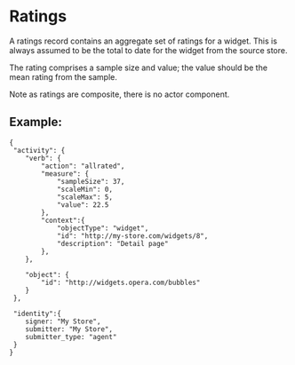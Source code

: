 # Ratings

A ratings record contains an aggregate set of ratings for a widget. This is always assumed to be the total to date for the widget from the source store.

The rating comprises a sample size and value; the value should be the mean rating from the sample.

Note as ratings are composite, there is no actor component.

## Example:

    {
     "activity": {    
        "verb": {
            "action": "allrated",
            "measure": {
                "sampleSize": 37,
                "scaleMin": 0,
                "scaleMax": 5,
                "value": 22.5
            },
            "context":{
                "objectType": "widget",
                "id": "http://my-store.com/widgets/8",
                "description": "Detail page"
            },
        },
        
        "object": {
            "id": "http://widgets.opera.com/bubbles"
        } 
     },
    
     "identity":{
        signer: "My Store",
        submitter: "My Store",
        submitter_type: "agent"
     }
    }